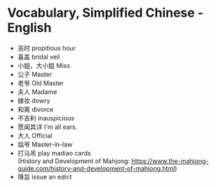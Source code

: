 # Vocabulary, Simplified Chinese - English
- 吉时 propitious hour  
- 喜盖 bridal veil
- 小姐，大小姐 Miss
- 公子 Master
- 老爷 Old Master
- 夫人 Madame
- 嫁妆 dowry
- 和离 divorce
- 不吉利 inauspicious
- 愿闻其详 I'm all ears.
- 大人 Official
- 姑爷 Master-in-law
- 打马吊 play madiao cards  
  (History and Development of Mahjong: https://www.the-mahjong-guide.com/history-and-development-of-mahjong.html)
- 降旨 issue an edict

